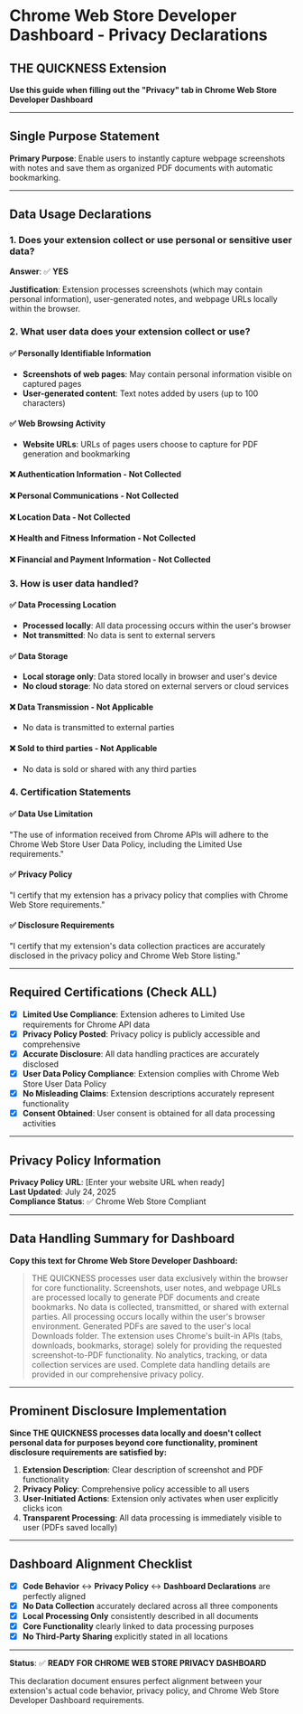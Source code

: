 # Chrome Web Store Developer Dashboard - Privacy Declarations
## THE QUICKNESS Extension

**Use this guide when filling out the "Privacy" tab in Chrome Web Store Developer Dashboard**

---

## Single Purpose Statement
**Primary Purpose**: Enable users to instantly capture webpage screenshots with notes and save them as organized PDF documents with automatic bookmarking.

---

## Data Usage Declarations

### 1. Does your extension collect or use personal or sensitive user data?
**Answer**: ✅ **YES**

**Justification**: Extension processes screenshots (which may contain personal information), user-generated notes, and webpage URLs locally within the browser.

### 2. What user data does your extension collect or use?

#### ✅ **Personally Identifiable Information**
- **Screenshots of web pages**: May contain personal information visible on captured pages
- **User-generated content**: Text notes added by users (up to 100 characters)

#### ✅ **Web Browsing Activity** 
- **Website URLs**: URLs of pages users choose to capture for PDF generation and bookmarking

#### ❌ **Authentication Information** - Not Collected
#### ❌ **Personal Communications** - Not Collected  
#### ❌ **Location Data** - Not Collected
#### ❌ **Health and Fitness Information** - Not Collected
#### ❌ **Financial and Payment Information** - Not Collected

### 3. How is user data handled?

#### ✅ **Data Processing Location**
- **Processed locally**: All data processing occurs within the user's browser
- **Not transmitted**: No data is sent to external servers

#### ✅ **Data Storage**
- **Local storage only**: Data stored locally in browser and user's device
- **No cloud storage**: No data stored on external servers or cloud services

#### ❌ **Data Transmission** - Not Applicable
- No data is transmitted to external parties

#### ❌ **Sold to third parties** - Not Applicable
- No data is sold or shared with any third parties

### 4. Certification Statements

#### ✅ **Data Use Limitation**
"The use of information received from Chrome APIs will adhere to the Chrome Web Store User Data Policy, including the Limited Use requirements."

#### ✅ **Privacy Policy**
"I certify that my extension has a privacy policy that complies with Chrome Web Store requirements."

#### ✅ **Disclosure Requirements**  
"I certify that my extension's data collection practices are accurately disclosed in the privacy policy and Chrome Web Store listing."

---

## Required Certifications (Check ALL)

- [x] **Limited Use Compliance**: Extension adheres to Limited Use requirements for Chrome API data
- [x] **Privacy Policy Posted**: Privacy policy is publicly accessible and comprehensive
- [x] **Accurate Disclosure**: All data handling practices are accurately disclosed
- [x] **User Data Policy Compliance**: Extension complies with Chrome Web Store User Data Policy
- [x] **No Misleading Claims**: Extension descriptions accurately represent functionality
- [x] **Consent Obtained**: User consent is obtained for all data processing activities

---

## Privacy Policy Information

**Privacy Policy URL**: [Enter your website URL when ready]  
**Last Updated**: July 24, 2025  
**Compliance Status**: ✅ Chrome Web Store Compliant

---

## Data Handling Summary for Dashboard

**Copy this text for Chrome Web Store Developer Dashboard:**

> THE QUICKNESS processes user data exclusively within the browser for core functionality. Screenshots, user notes, and webpage URLs are processed locally to generate PDF documents and create bookmarks. No data is collected, transmitted, or shared with external parties. All processing occurs locally within the user's browser environment. Generated PDFs are saved to the user's local Downloads folder. The extension uses Chrome's built-in APIs (tabs, downloads, bookmarks, storage) solely for providing the requested screenshot-to-PDF functionality. No analytics, tracking, or data collection services are used. Complete data handling details are provided in our comprehensive privacy policy.

---

## Prominent Disclosure Implementation

**Since THE QUICKNESS processes data locally and doesn't collect personal data for purposes beyond core functionality, prominent disclosure requirements are satisfied by:**

1. **Extension Description**: Clear description of screenshot and PDF functionality
2. **Privacy Policy**: Comprehensive policy accessible to all users  
3. **User-Initiated Actions**: Extension only activates when user explicitly clicks icon
4. **Transparent Processing**: All data processing is immediately visible to user (PDFs saved locally)

---

## Dashboard Alignment Checklist

- [x] **Code Behavior** ↔ **Privacy Policy** ↔ **Dashboard Declarations** are perfectly aligned
- [x] **No Data Collection** accurately declared across all three components
- [x] **Local Processing Only** consistently described in all documents
- [x] **Core Functionality** clearly linked to data processing purposes
- [x] **No Third-Party Sharing** explicitly stated in all locations

---

**Status**: ✅ **READY FOR CHROME WEB STORE PRIVACY DASHBOARD**

This declaration document ensures perfect alignment between your extension's actual code behavior, privacy policy, and Chrome Web Store Developer Dashboard requirements.